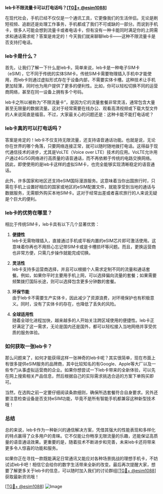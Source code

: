 **leb卡不限流量卡可以打电话吗？[[TG💪+ @esim1088](https://t.me/s/esim1088)]**

在现代社会，手机已经不仅仅是一个通讯工具，它更像我们的生活伴侣。无论是刷短视频、追剧还是处理工作事务，手机都成了我们不可或缺的一部分。而说到手机卡，很多人可能会想到流量卡或者电话卡，但有没有一种卡能同时满足你的上网需求和通话需求呢？答案是肯定的！今天我们就来聊聊leb卡——这种不限流量卡是否支持打电话。

### leb卡是什么？

首先，让我们了解一下什么是leb卡。简单来说，leb卡是一种电子SIM卡（eSIM），它不同于传统的实体SIM卡。传统SIM卡需要物理插入手机中才能使用，而leb卡则通过虚拟形式存在于设备内部，不需要实体卡槽。这种技术让手机更加轻薄，同时也为用户提供了更多的便利性。比如，你可以轻松切换不同的运营商网络，甚至在同一设备上拥有多个号码。

leb卡之所以被称为“不限流量卡”，是因为它的流量套餐非常灵活，通常包含大量甚至无限量的数据流量。这对于经常需要在线办公、观看高清视频或下载大型文件的人来说简直是福音。不过，大家最关心的问题还是：这种卡能不能打电话呢？

### leb卡真的可以打电话吗？

答案是肯定的！leb卡不仅支持无限流量，还支持语音通话功能。也就是说，无论你在世界的哪个角落，只要网络连接正常，就可以随时随地拨打电话。这得益于现代通信技术的进步，尤其是VoLTE（Voice over LTE）技术的应用。VoLTE允许用户通过4G/5G网络进行高质量的语音通话，而不再依赖于传统的电路交换网络。因此，即使使用的是leb卡这样的虚拟SIM卡，也完全能够实现清晰稳定的语音通话。

此外，许多国家和地区还支持eSIM国际漫游服务。这意味着当你出国旅行时，只需在手机上设置好相应的国家或地区的eSIM配置文件，就能享受到当地的通话与数据服务，无需额外购买本地SIM卡。这对于经常出差或者喜欢旅行的人来说无疑是个巨大的便利。

### leb卡的优势在哪里？

相比于传统SIM卡，leb卡具有以下几个显著优势：

1. **便捷性**  
   leb卡无需物理插入，直接通过手机或平板内置的eSIM芯片即可激活使用。这意味着你再也不用担心忘记带SIM卡或是卡槽损坏等问题。而且，更换运营商也非常方便，只需几步操作就能完成切换。

2. **灵活性**  
   leb卡支持多运营商选择，并且可以根据个人需求定制不同的流量和通话套餐。例如，如果你平时主要用手机上网，可以选择偏向流量的套餐；如果需要频繁拨打国际长途，则可以选择包含更多分钟数的套餐。

3. **环保节能**  
   由于leb卡不需要生产实体卡，因此减少了资源浪费，对环境保护也有积极意义。同时，没有了实体卡的存在，也降低了丢失的风险。

4. **全球适用性**  
   随着全球化进程加快，越来越多的人开始关注跨区域使用的便捷性。leb卡正好满足了这一需求，无论是国内还是国外，都可以轻松接入当地网络并享受优质的服务体验。

### 如何获取一张leb卡？

那么问题来了，如何才能获得这样一张神奇的leb卡呢？其实很简单，现在市面上有很多提供eSIM服务的品牌商，其中比较知名的有Google、Apple等大厂以及一些专门从事虚拟运营商的企业。如果你想尝试一下leb卡带来的全新体验，可以先在网上搜索相关产品信息，然后根据自己的实际需求挑选合适的方案下单购买即可。

当然，在选购之前一定要仔细阅读条款细则，确保所选套餐符合自身要求。另外还要注意检查设备是否支持eSIM功能，毕竟不是所有智能手机都兼容这种新型技术哦！

### 总结

总的来说，leb卡作为一种新兴的通信解决方案，凭借其强大的性能表现和多样化的特点赢得了众多用户的青睐。它不仅能让你畅享无限流量的乐趣，还能保证高质量的语音通话效果。更重要的是，随着技术不断进步和完善，未来leb卡还将带来更多令人惊喜的功能和服务。

如果你正在寻找一款既能满足日常通讯又能应对各种场景挑战的理想手机卡，不妨试试leb卡吧！相信它会给你的数字生活带来全新的改变。最后再次提醒大家，想要了解更多关于leb卡的信息，可以随时加入我们的讨论群组[[TG💪+ @esim1088](https://t.me/s/esim1088)]获取最新资讯哦！

[[TG💪+ @esim1088](https://t.me/s/esim1088)] ![Image](https://i.postimg.cc/4NQfJmqS/Snipaste-2025-05-13-00-14-12.png)
